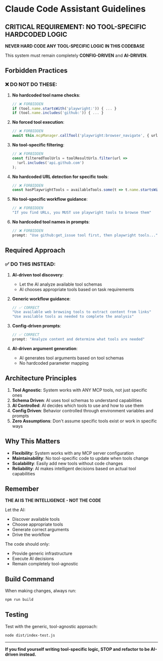 # Claude Code Assistant Guidelines

## CRITICAL REQUIREMENT: NO TOOL-SPECIFIC HARDCODED LOGIC

**NEVER HARD CODE ANY TOOL-SPECIFIC LOGIC IN THIS CODEBASE**

This system must remain completely **CONFIG-DRIVEN** and **AI-DRIVEN**.

## Forbidden Practices

### ❌ DO NOT DO THESE:

1. **No hardcoded tool name checks**:
   ```typescript
   // ❌ FORBIDDEN
   if (tool.name.startsWith('playwright:')) { ... }
   if (tool.name.includes('github:')) { ... }
   ```

2. **No forced tool execution**:
   ```typescript
   // ❌ FORBIDDEN
   await this.mcpManager.callTool('playwright:browser_navigate', { url: cleanUrl });
   ```

3. **No tool-specific filtering**:
   ```typescript
   // ❌ FORBIDDEN
   const filteredToolUrls = toolResultUrls.filter(url => 
     !url.includes('api.github.com')
   );
   ```

4. **No hardcoded URL detection for specific tools**:
   ```typescript
   // ❌ FORBIDDEN
   const hasPlaywrightTools = availableTools.some(t => t.name.startsWith('playwright:'));
   ```

5. **No tool-specific workflow guidance**:
   ```typescript
   // ❌ FORBIDDEN
   "If you find URLs, you MUST use playwright tools to browse them"
   ```

6. **No hardcoded tool names in prompts**:
   ```typescript
   // ❌ FORBIDDEN
   prompt: "Use github:get_issue tool first, then playwright tools..."
   ```

## Required Approach

### ✅ DO THIS INSTEAD:

1. **AI-driven tool discovery**:
   - Let the AI analyze available tool schemas
   - AI chooses appropriate tools based on task requirements

2. **Generic workflow guidance**:
   ```typescript
   // ✅ CORRECT
   "Use available web browsing tools to extract content from links"
   "Use available tools as needed to complete the analysis"
   ```

3. **Config-driven prompts**:
   ```typescript
   // ✅ CORRECT
   prompt: "Analyze content and determine what tools are needed"
   ```

4. **AI-driven argument generation**:
   - AI generates tool arguments based on tool schemas
   - No hardcoded parameter mapping

## Architecture Principles

1. **Tool Agnostic**: System works with ANY MCP tools, not just specific ones
2. **Schema Driven**: AI uses tool schemas to understand capabilities
3. **AI Controlled**: AI decides which tools to use and how to use them
4. **Config Driven**: Behavior controlled through environment variables and prompts
5. **Zero Assumptions**: Don't assume specific tools exist or work in specific ways

## Why This Matters

- **Flexibility**: System works with any MCP server configuration
- **Maintainability**: No tool-specific code to update when tools change
- **Scalability**: Easily add new tools without code changes
- **Reliability**: AI makes intelligent decisions based on actual tool capabilities

## Remember

**THE AI IS THE INTELLIGENCE - NOT THE CODE**

Let the AI:
- Discover available tools
- Choose appropriate tools
- Generate correct arguments
- Drive the workflow

The code should only:
- Provide generic infrastructure
- Execute AI decisions
- Remain completely tool-agnostic

## Build Command

When making changes, always run:
```bash
npm run build
```

## Testing

Test with the generic, tool-agnostic approach:
```bash
node dist/index-test.js
```

---

**If you find yourself writing tool-specific logic, STOP and refactor to be AI-driven instead.**